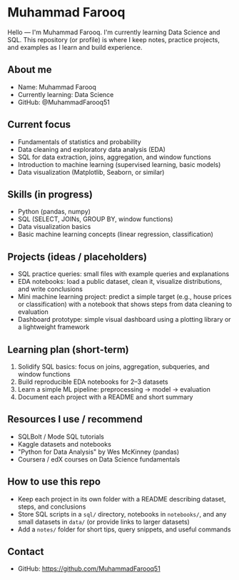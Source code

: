 # Muhammad Farooq

Hello — I'm Muhammad Farooq. I'm currently learning Data Science and SQL. This repository (or profile) is where I keep notes, practice projects, and examples as I learn and build experience.

## About me
- Name: Muhammad Farooq
- Currently learning: Data Science
- GitHub: @MuhammadFarooq51

## Current focus
- Fundamentals of statistics and probability
- Data cleaning and exploratory data analysis (EDA)
- SQL for data extraction, joins, aggregation, and window functions
- Introduction to machine learning (supervised learning, basic models)
- Data visualization (Matplotlib, Seaborn, or similar)

## Skills (in progress)
- Python (pandas, numpy)
- SQL (SELECT, JOINs, GROUP BY, window functions)
- Data visualization basics
- Basic machine learning concepts (linear regression, classification)

## Projects (ideas / placeholders)
- SQL practice queries: small files with example queries and explanations
- EDA notebooks: load a public dataset, clean it, visualize distributions, and write conclusions
- Mini machine learning project: predict a simple target (e.g., house prices or classification) with a notebook that shows steps from data cleaning to evaluation
- Dashboard prototype: simple visual dashboard using a plotting library or a lightweight framework

## Learning plan (short-term)
1. Solidify SQL basics: focus on joins, aggregation, subqueries, and window functions  
2. Build reproducible EDA notebooks for 2–3 datasets  
3. Learn a simple ML pipeline: preprocessing → model → evaluation  
4. Document each project with a README and short summary

## Resources I use / recommend
- SQLBolt / Mode SQL tutorials
- Kaggle datasets and notebooks
- "Python for Data Analysis" by Wes McKinney (pandas)
- Coursera / edX courses on Data Science fundamentals

## How to use this repo
- Keep each project in its own folder with a README describing dataset, steps, and conclusions
- Store SQL scripts in a `sql/` directory, notebooks in `notebooks/`, and any small datasets in `data/` (or provide links to larger datasets)
- Add a `notes/` folder for short tips, query snippets, and useful commands

## Contact
- GitHub: https://github.com/MuhammadFarooq51



